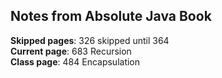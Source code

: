 ## Notes from Absolute Java Book

**Skipped pages**: 326 skipped until 364  
**Current page**: 683 Recursion  
**Class page**: 484 Encapsulation  
